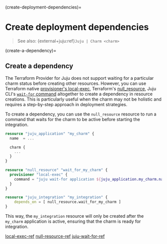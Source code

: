 (create-deployment-dependencies)=
# Create deployment dependencies

> See also: {external+juju:ref}`Juju | Charm <charm>`

(create-a-dependency)=
## Create a dependency

The Terraform Provider for Juju does not support waiting for a particular charm status before
creating other resources. However, you can use Terraform native
[provisioner's local-exec](local-exec-ref), Terraform's [null_resource](null-resource-ref), Juju
CLI's [`wait-for` command](juju-wait-for-ref) altogether to create a dependency in resource
creations.
This is particularly useful when the charm may not be holistic and requires a step-by-step approach
in deployment strategies.

To create a dependency, you can use the `null_resource` resource to run a command that waits for
the charm to be active before starting the integration.

```terraform
resource "juju_application" "my_charm" {
  name  = ...

  charm {
    ...
  }
}

resource "null_resource" "wait_for_my_charm" {
  provisioner "local-exec" {
    command = "juju wait-for application ${juju_application.my_charm.name}"
  }
}

resource "juju_integration" "my_integration" {
    depends_on = [ null_resource.wait_for_my_charm ]
}
```

This way, the `my_integration` resource will only be created after the `my_charm` application is
active, ensuring that the charm is ready for integration.

[local-exec-ref](https://developer.hashicorp.com/terraform/language/provisioners#commands-on-the-local-machine)
[null-resource-ref](https://registry.terraform.io/providers/hashicorp/null/latest/docs/resources/resource)
[juju-wait-for-ref](https://documentation.ubuntu.com/juju/3.6/reference/juju-cli/list-of-juju-cli-commands/wait-for/)
